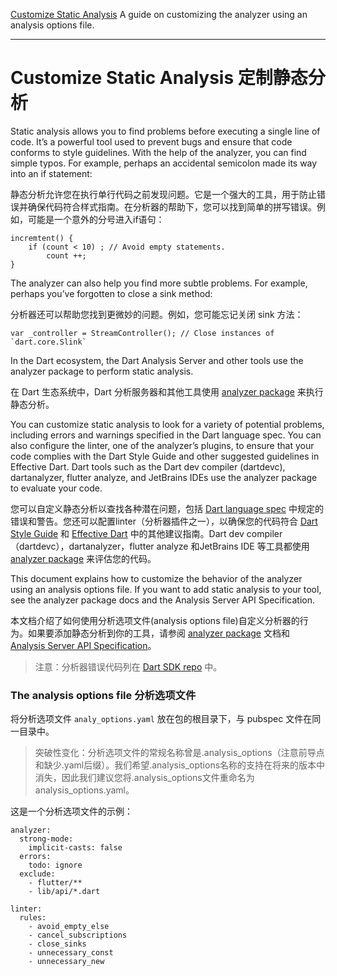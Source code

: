 [Customize Static Analysis](https://www.dartlang.org/guides/language/analysis-options)
A guide on customizing the analyzer using an analysis options file.

---

# Customize Static Analysis 定制静态分析

Static analysis allows you to find problems before executing a single line of code. It’s a powerful tool used to prevent bugs and ensure that code conforms to style guidelines. With the help of the analyzer, you can find simple typos. For example, perhaps an accidental semicolon made its way into an if statement:

静态分析允许您在执行单行代码之前发现问题。它是一个强大的工具，用于防止错误并确保代码符合样式指南。在分析器的帮助下，您可以找到简单的拼写错误。例如，可能是一个意外的分号进入if语句：

```
incremtent() {
    if (count < 10) ; // Avoid empty statements.
        count ++;
}
```

The analyzer can also help you find more subtle problems. For example, perhaps you’ve forgotten to close a sink method:

分析器还可以帮助您找到更微妙的问题。例如，您可能忘记关闭 sink 方法：

```
var _controller = StreamController(); // Close instances of `dart.core.Slink`
```

In the Dart ecosystem, the Dart Analysis Server and other tools use the analyzer package to perform static analysis.

在 Dart 生态系统中，Dart 分析服务器和其他工具使用 [analyzer package](https://pub.dartlang.org/packages/analyzer) 来执行静态分析。

You can customize static analysis to look for a variety of potential problems, including errors and warnings specified in the Dart language spec. You can also configure the linter, one of the analyzer’s plugins, to ensure that your code complies with the Dart Style Guide and other suggested guidelines in Effective Dart. Dart tools such as the Dart dev compiler (dartdevc), dartanalyzer, flutter analyze, and JetBrains IDEs use the analyzer package to evaluate your code.

您可以自定义静态分析以查找各种潜在问题，包括 [Dart language spec](https://www.dartlang.org/guides/language/spec) 中规定的错误和警告。您还可以配置linter（分析器插件之一），以确保您的代码符合 [Dart Style Guide](https://www.dartlang.org/guides/language/effective-dart/style) 和 [Effective Dart](https://www.dartlang.org/guides/language/effective-dart) 中的其他建议指南。Dart dev compiler（dartdevc），dartanalyzer，flutter analyze 和JetBrains IDE 等工具都使用 [analyzer package](https://pub.dartlang.org/packages/analyzer) 来评估您的代码。

This document explains how to customize the behavior of the analyzer using an analysis options file. If you want to add static analysis to your tool, see the analyzer package docs and the Analysis Server API Specification.

本文档介绍了如何使用分析选项文件(analysis options file)自定义分析器的行为。如果要添加静态分析到你的工具，请参阅 [analyzer package](https://pub.dartlang.org/packages/analyzer) 文档和 [Analysis Server API Specification](https://htmlpreview.github.io/?https://github.com/dart-lang/sdk/blob/master/pkg/analysis_server/doc/api.html)。

> 注意：分析器错误代码列在 [Dart SDK repo](https://github.com/dart-lang/sdk/blob/master/pkg/analyzer/lib/error/error.dart) 中。

### The analysis options file 分析选项文件

将分析选项文件 `analy_options.yaml` 放在包的根目录下，与 pubspec 文件在同一目录中。

> 突破性变化：分析选项文件的常规名称曾是.analysis_options（注意前导点和缺少.yaml后缀）。我们希望.analysis_options名称的支持在将来的版本中消失，因此我们建议您将.analysis_options文件重命名为analysis_options.yaml。

这是一个分析选项文件的示例：

```
analyzer:
  strong-mode:
    implicit-casts: false
  errors:
    todo: ignore
  exclude:
    - flutter/**
    - lib/api/*.dart

linter:
  rules:
    - avoid_empty_else
    - cancel_subscriptions
    - close_sinks
    - unnecessary_const
    - unnecessary_new
```
